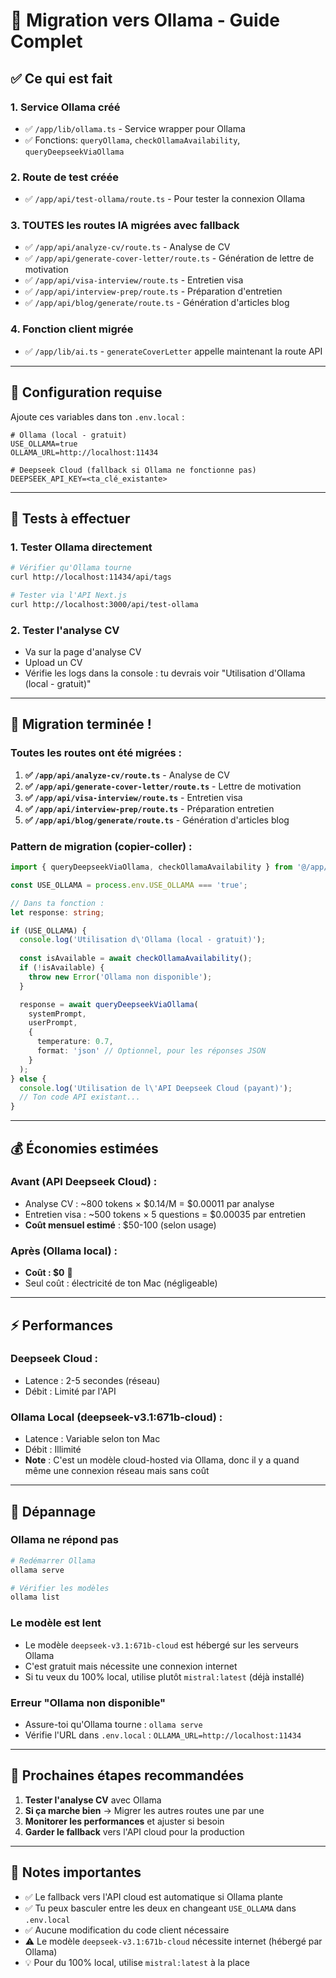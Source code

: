 # 🚀 Migration vers Ollama - Guide Complet

## ✅ Ce qui est fait

### 1. Service Ollama créé
- ✅ `/app/lib/ollama.ts` - Service wrapper pour Ollama
- ✅ Fonctions: `queryOllama`, `checkOllamaAvailability`, `queryDeepseekViaOllama`

### 2. Route de test créée
- ✅ `/app/api/test-ollama/route.ts` - Pour tester la connexion Ollama

### 3. TOUTES les routes IA migrées avec fallback
- ✅ `/app/api/analyze-cv/route.ts` - Analyse de CV
- ✅ `/app/api/generate-cover-letter/route.ts` - Génération de lettre de motivation
- ✅ `/app/api/visa-interview/route.ts` - Entretien visa
- ✅ `/app/api/interview-prep/route.ts` - Préparation d'entretien
- ✅ `/app/api/blog/generate/route.ts` - Génération d'articles blog

### 4. Fonction client migrée
- ✅ `/app/lib/ai.ts` - `generateCoverLetter` appelle maintenant la route API

---

## 📝 Configuration requise

Ajoute ces variables dans ton `.env.local` :

```env
# Ollama (local - gratuit)
USE_OLLAMA=true
OLLAMA_URL=http://localhost:11434

# Deepseek Cloud (fallback si Ollama ne fonctionne pas)
DEEPSEEK_API_KEY=<ta_clé_existante>
```

---

## 🧪 Tests à effectuer

### 1. Tester Ollama directement
```bash
# Vérifier qu'Ollama tourne
curl http://localhost:11434/api/tags

# Tester via l'API Next.js
curl http://localhost:3000/api/test-ollama
```

### 2. Tester l'analyse CV
- Va sur la page d'analyse CV
- Upload un CV
- Vérifie les logs dans la console : tu devrais voir "Utilisation d'Ollama (local - gratuit)"

---

## 🎉 Migration terminée !

### Toutes les routes ont été migrées :

1. **✅ `/app/api/analyze-cv/route.ts`** - Analyse de CV
2. **✅ `/app/api/generate-cover-letter/route.ts`** - Lettre de motivation
3. **✅ `/app/api/visa-interview/route.ts`** - Entretien visa
4. **✅ `/app/api/interview-prep/route.ts`** - Préparation entretien
5. **✅ `/app/api/blog/generate/route.ts`** - Génération d'articles blog

### Pattern de migration (copier-coller) :

```typescript
import { queryDeepseekViaOllama, checkOllamaAvailability } from '@/app/lib/ollama';

const USE_OLLAMA = process.env.USE_OLLAMA === 'true';

// Dans ta fonction :
let response: string;

if (USE_OLLAMA) {
  console.log('Utilisation d\'Ollama (local - gratuit)');
  
  const isAvailable = await checkOllamaAvailability();
  if (!isAvailable) {
    throw new Error('Ollama non disponible');
  }

  response = await queryDeepseekViaOllama(
    systemPrompt,
    userPrompt,
    { 
      temperature: 0.7,
      format: 'json' // Optionnel, pour les réponses JSON
    }
  );
} else {
  console.log('Utilisation de l\'API Deepseek Cloud (payant)');
  // Ton code API existant...
}
```

---

## 💰 Économies estimées

### Avant (API Deepseek Cloud) :
- Analyse CV : ~800 tokens × $0.14/M = $0.00011 par analyse
- Entretien visa : ~500 tokens × 5 questions = $0.00035 par entretien
- **Coût mensuel estimé** : $50-100 (selon usage)

### Après (Ollama local) :
- **Coût : $0** 🎉
- Seul coût : électricité de ton Mac (négligeable)

---

## ⚡ Performances

### Deepseek Cloud :
- Latence : 2-5 secondes (réseau)
- Débit : Limité par l'API

### Ollama Local (deepseek-v3.1:671b-cloud) :
- Latence : Variable selon ton Mac
- Débit : Illimité
- **Note** : C'est un modèle cloud-hosted via Ollama, donc il y a quand même une connexion réseau mais sans coût

---

## 🔧 Dépannage

### Ollama ne répond pas
```bash
# Redémarrer Ollama
ollama serve

# Vérifier les modèles
ollama list
```

### Le modèle est lent
- Le modèle `deepseek-v3.1:671b-cloud` est hébergé sur les serveurs Ollama
- C'est gratuit mais nécessite une connexion internet
- Si tu veux du 100% local, utilise plutôt `mistral:latest` (déjà installé)

### Erreur "Ollama non disponible"
- Assure-toi qu'Ollama tourne : `ollama serve`
- Vérifie l'URL dans `.env.local` : `OLLAMA_URL=http://localhost:11434`

---

## 🎯 Prochaines étapes recommandées

1. **Tester l'analyse CV** avec Ollama
2. **Si ça marche bien** → Migrer les autres routes une par une
3. **Monitorer les performances** et ajuster si besoin
4. **Garder le fallback** vers l'API cloud pour la production

---

## 📌 Notes importantes

- ✅ Le fallback vers l'API cloud est automatique si Ollama plante
- ✅ Tu peux basculer entre les deux en changeant `USE_OLLAMA` dans `.env.local`
- ✅ Aucune modification du code client nécessaire
- ⚠️ Le modèle `deepseek-v3.1:671b-cloud` nécessite internet (hébergé par Ollama)
- 💡 Pour du 100% local, utilise `mistral:latest` à la place
